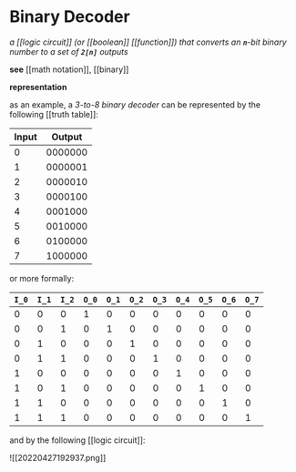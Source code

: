 # Binary Decoder

_a [[logic circuit]] (or [[boolean]] [[function]]) that converts an **`n`**-bit binary number to a set of **`2[n]`** outputs_

**see** [[math notation]], [[binary]]

**representation**

as an example, a _3-to-8 binary decoder_ can be represented by the following [[truth table]]:

| Input | Output  |
| ----- | ------- |
| 0     | 0000000 |
| 1     | 0000001 |
| 2     | 0000010 |
| 3     | 0000100 |
| 4     | 0001000 |
| 5     | 0010000 |
| 6     | 0100000 |
| 7     | 1000000 |

or more formally:

| **`I_0`** | **`I_1`** | **`I_2`** | **`O_0`** | **`O_1`** | **`O_2`** | **`O_3`** | **`O_4`** | **`O_5`** | **`O_6`** | **`O_7`** |
| --------- | --------- | --------- | --------- | --------- | --------- | --------- | --------- | --------- | --------- | --------- |
| 0         | 0         | 0         | 1         | 0         | 0         | 0         | 0         | 0         | 0         | 0         |
| 0         | 0         | 1         | 0         | 1         | 0         | 0         | 0         | 0         | 0         | 0         |
| 0         | 1         | 0         | 0         | 0         | 1         | 0         | 0         | 0         | 0         | 0         |
| 0         | 1         | 1         | 0         | 0         | 0         | 1         | 0         | 0         | 0         | 0         |
| 1         | 0         | 0         | 0         | 0         | 0         | 0         | 1         | 0         | 0         | 0         |
| 1         | 0         | 1         | 0         | 0         | 0         | 0         | 0         | 1         | 0         | 0         |
| 1         | 1         | 0         | 0         | 0         | 0         | 0         | 0         | 0         | 1         | 0         |
| 1         | 1         | 1         | 0         | 0         | 0         | 0         | 0         | 0         | 0         | 1         |

and by the following [[logic circuit]]:

![[20220427192937.png]]

